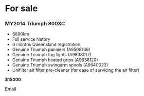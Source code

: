 # For sale

### MY2014 Triumph 800XC

* 6800km
* Full service history
* 6 months Queensland registration
* Genuine Triumph panniers (A9508166)
* Genuine Triumph fog lights (A9838017)
* Genuine Triumph heated grips (A9638120)
* Genuine Triumph swingarm spools (A9640023)
* Unifilter air filter pre-cleaner (for ease of servicing the air filter)

**$15000**

[Email](tonymorris+triumph@gmail.com)


